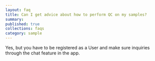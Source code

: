 ```yaml
---
layout: faq
title: Can I get advice about how to perform QC on my samples?
summary:
published: true
collections: faqs
category: sample
---
```


Yes, but you have to be registered as a User and make sure
inquiries through the chat feature in the app.
